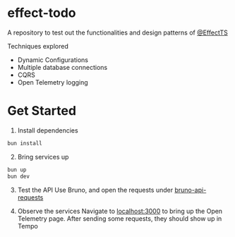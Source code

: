 # effect-todo

A repository to test out the functionalities and design patterns of [@EffectTS](https://effect.website)

Techniques explored
- Dynamic Configurations
- Multiple database connections
- CQRS
- Open Telemetry logging

# Get Started

1. Install dependencies
```bash
bun install
```

2. Bring services up
```bash
bun up
bun dev
```

3. Test the API
Use Bruno, and open the requests under [bruno-api-requests](./bruno-api-requests/) 

4. Observe the services
Navigate to [localhost:3000](http://localhost:3000) to bring up the Open Telemetry page. After sending some requests, they should show up in Tempo